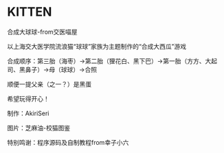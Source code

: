 # KITTEN

合成大球球-from交医喵屋

以上海交大医学院流浪猫“球球”家族为主题制作的“合成大西瓜”游戏

合成顺序：第三胎（海枣）→第二胎（狸花白、黑下巴）→第一胎（方方、大起司、黑鼻子）→母（球球）→合照

顺便一提父亲（之一？）是黑蛋

希望玩得开心！

制作：AkiriSeri

图片：芝麻油-校猫图鉴

特别鸣谢：程序源码及自制教程from幸子小六
